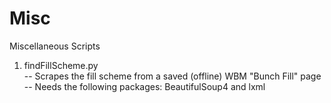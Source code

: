 # Misc
Miscellaneous Scripts

1) findFillScheme.py  
-- Scrapes the fill scheme from a saved (offline) WBM "Bunch Fill" page  
-- Needs the following packages: BeautifulSoup4 and lxml


